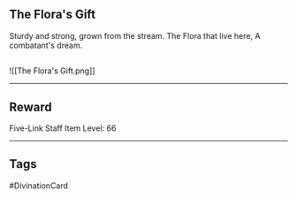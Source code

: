 ## The Flora's Gift
Sturdy and strong,
grown from the stream.
The Flora that live here,
A combatant's dream.
## 
![[The Flora's Gift.png]]

---
## Reward
Five-Link Staff
Item Level: 66

---
## Tags
#DivinationCard